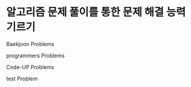 # 알고리즘 문제 풀이를 통한 문제 해결 능력 기르기

Baekjoon Problems

programmers Problems

Code-UP Problems

test Problem
